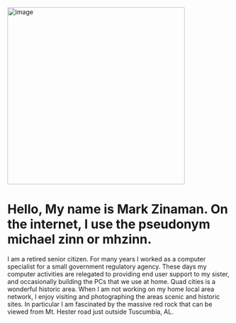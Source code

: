 
<img width="400" height="400" alt="image" src="https://github.com/user-attachments/assets/75ec55f9-4bca-4a20-8c9c-2090d0447323" />


#  Hello, My name is Mark Zinaman.  On the internet, I use the pseudonym michael zinn or mhzinn.

<p>I am a retired senior citizen.  For many years I worked as a computer specialist for a small government regulatory agency.  These days my computer activities are relegated to providing end user support to my sister, and occasionally building the PCs that we use at home.  Quad cities is a wonderful historic area.  When I am not working on my home local area network, I enjoy visiting and photographing the areas scenic and historic sites.  In particular I am fascinated by the massive red rock that can be viewed from Mt. Hester road just outside Tuscumbia, AL.  </p>

<!--




**michaelzinn/michaelzinn** is a ✨ _special_ ✨ repository because its `README.md` (this file) appears on your GitHub profile.

Here are some ideas to get you started:

- 🔭 I’m currently working on ...
- 🌱 I’m currently learning ...
- 👯 I’m looking to collaborate on ...
- 🤔 I’m looking for help with ...
- 💬 Ask me about ...
- 📫 How to reach me: ...
- 😄 Pronouns: ...
- ⚡ Fun fact: ...
-->
